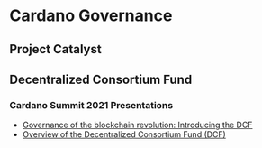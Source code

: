 # Cardano Governance

## Project Catalyst

## Decentralized Consortium Fund
### Cardano Summit 2021 Presentations
- [Governance of the blockchain revolution: Introducing the DCF
](https://summit.cardano.org/sessions/governance-of-the-blockchain-revolution-introducing-the-dcf)
- [Overview of the Decentralized Consortium Fund (DCF)](https://summit.cardano.org/sessions/overview-of-the-decentralized-consortium-fund-dcf)

